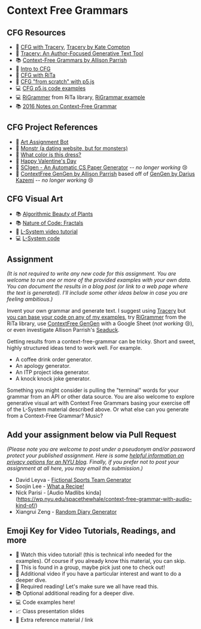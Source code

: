 # Context Free Grammars

## CFG Resources

- 🚨 [CFG with Tracery](https://youtu.be/C3EwsSNJeOE?list=PLRqwX-V7Uu6YrbSJBg32eTzUU50E2B8Ch), [Tracery by Kate Compton](http://tracery.io/)
- 📕 [Tracery: An Author-Focused Generative Text Tool](https://www.researchgate.net/profile/Quinn_Kybartas/publication/300137911_Tracery_An_Author-Focused_Generative_Text_Tool/links/5ed3c8c14585152945220c14/Tracery-An-Author-Focused-Generative-Text-Tool.pdf)
- 📚 [Context-Free Grammars by Allison Parrish](http://www.decontextualize.com/teaching/rwet/recursion-and-context-free-grammars/)
- 🍿 [Intro to CFG](https://youtu.be/Rhqk9HYiB7Q)
- 🍿 [CFG with RiTa](https://youtu.be/VaAoIaZ3YKs)
- 🍿 [CFG "from scratch" with p5.js](https://youtu.be/8Z9FRiW2Jlc)
- 💻 [CFG p5.js code examples](https://editor.p5js.org/a2zitp/collections/5IFiJuQZa)
- 💻 [RiGrammer](https://rednoise.org/rita/reference/RiTa/grammar/index.html) from RiTa library, [RiGrammar example](https://editor.p5js.org/rita-examples/sketches/7vWYB1HEn)
- 📚 [2016 Notes on Context-Free Grammar](http://shiffman.net/a2z/cfg)

## CFG Project References

- 🤖 [Art Assignment Bot](https://twitter.com/artassignbot?lang=en)
- 👹 [Monstr (a dating website, but for monsters)](http://www.plusultra.ninja/monstr.html)
- 👗 [What color is this dress?](http://www.galaxykate.com/dress/)
- 💖 [Happy Valentine's Day](http://www.galaxykate.com/apps//vday/vday.html?s=HEJ8)
- 🔬 [SCIgen - An Automatic CS Paper Generator](https://pdos.csail.mit.edu/archive/scigen/) -- _no longer working_ 😢
- 🎨 [ContextFree GenGen by Allison Parrish](http://cfgg.decontextualize.com) based off of [GenGen by Darius Kazemi](http://tinysubversions.com/gengen/) -- _no longer working_ 😢

## CFG Visual Art

- 📚 [Algorithmic Beauty of Plants](http://algorithmicbotany.org/papers/abop/abop.pdf)
- 📚 [Nature of Code: Fractals](https://natureofcode.com/book/chapter-8-fractals/)
- 🍿 [L-System video tutorial](https://youtu.be/E1B4UoSQMFw)
- 💻 [L-System code](https://editor.p5js.org/codingtrain/sketches/QmTx-Y_UP)

## Assignment

_(It is not required to write any new code for this assignment. You are welcome to run one or more of the provided examples with your own data. You can document the results in a blog post (or link to a web page where the text is generated). I'll include some other ideas below in case you are feeling ambitious.)_

Invent your own grammar and generate text. I suggest using [Tracery](http://tracery.io/) but [you can base your code on any of my examples](https://editor.p5js.org/a2zitp/collections/5IFiJuQZa), try [RiGrammer](https://rednoise.org/rita/reference/RiTa/grammar/index.html) from the RiTa library, use [ContextFree GenGen](http://cfgg.decontextualize.com) with a Google Sheet (_not working_ 😢), or even investigate Allison Parrish's [Seaduck](https://github.com/aparrish/seaduck).

Getting results from a context-free-grammar can be tricky. Short and sweet, highly structured ideas tend to work well. For example.

- A coffee drink order generator.
- An apology generator.
- An ITP project idea generator.
- A knock knock joke generator.

Something you might consider is pulling the "terminal" words for your grammar from an API or other data source. You are also welcome to explore generative visual art with Context Free Grammars basing your exercise off of the L-System material described above. Or what else can you generate from a Context-Free Grammar? Music?

## Add your assignment below via Pull Request

_(Please note you are welcome to post under a pseudonym and/or password protect your published assignment. Here is some [helpful information on privacy options for an NYU blog](https://nyu.service-now.com/sp?id=kb_article&sysparm_article=KB0012245&sys_kb_id=b2ddc9da004aa1002a5d036a271e5f70&spa=1). Finally, if you prefer not to post your assignment at all here, you may email the submission.)_
- David Leyva - [Fictional Sports Team Generator](https://wp.nyu.edu/davidaleyva/week-9-homework/)
- Soojin Lee - [What a Recipe!](https://soojin-lee0819.github.io/ITPBlog/week9.html)
- Nick Parisi - [Audio Madlibs kinda] (https://wp.nyu.edu/spacethewhale/context-free-grammar-with-audio-kind-of/)
- Xiangrui Zeng - [Random Diary Generator](https://github.com/Siro1998/A-to-Z/tree/main/wk9)

## Emoji Key for Video Tutorials, Readings, and more

- 🚨 Watch this video tutorial! (this is technical info needed for the examples). Of course if you already know this material, you can skip.
- 🔢 This is found in a group, maybe pick just one to check out!
- 🍿 Additional video if you have a particular interest and want to do a deeper dive.
- 📕 Required reading! Let's make sure we all have read this.
- 📚 Optional additional reading for a deeper dive.
- 💻 Code examples here!
- 📈 Class presentation slides
- 🔗 Extra reference material / link
